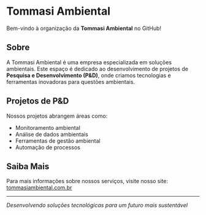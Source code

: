 # Tommasi Ambiental

Bem-vindo à organização da **Tommasi Ambiental** no GitHub!

## Sobre

A Tommasi Ambiental é uma empresa especializada em soluções ambientais. Este espaço é dedicado ao desenvolvimento de projetos de **Pesquisa e Desenvolvimento (P&D)**, onde criamos tecnologias e ferramentas inovadoras para questões ambientais.

## Projetos de P&D

Nossos projetos abrangem áreas como:

- Monitoramento ambiental
- Análise de dados ambientais
- Ferramentas de gestão ambiental
- Automação de processos

## Saiba Mais

Para mais informações sobre nossos serviços, visite nosso site: [tommasiambiental.com.br](https://tommasiambiental.com.br/)

---

*Desenvolvendo soluções tecnológicas para um futuro mais sustentável*
